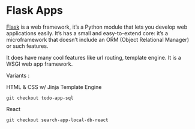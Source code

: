 # Flask Apps
 [Flask](https://flask.palletsprojects.com/en/2.0.x/) is a web framework, it’s a Python module that lets you develop web applications easily. It’s has a small and easy-to-extend core: it’s a microframework that doesn’t include an ORM (Object Relational Manager) or such features.

It does have many cool features like url routing, template engine. It is a WSGI web app framework.


Variants :

HTML & CSS w/ Jinja Template Engine
```
git checkout todo-app-sql
```

React
```
git checkout search-app-local-db-react
```